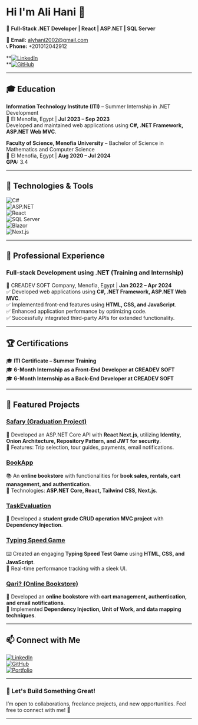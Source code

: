 # Hi I'm **Ali Hani** 👋  

🚀 **Full-Stack .NET Developer | React | ASP.NET | SQL Server**  


📧 **Email:** alyhani2002@gmail.com  
📞 **Phone:** +201012042912  

**[![LinkedIn](https://img.shields.io/badge/LinkedIn-0A66C2?style=flat-square&logo=linkedin&logoColor=white)](https://www.linkedin.com/in/ali-hani-a24332231)  
**[![GitHub](https://img.shields.io/badge/GitHub-181717?style=flat-square&logo=github&logoColor=white)](https://github.com/alihani2002)  

---

## 🎓 Education  
**Information Technology Institute (ITI)** – Summer Internship in .NET Development  
📍 El Menofia, Egypt | **Jul 2023 – Sep 2023**  
Developed and maintained web applications using **C#, .NET Framework, ASP.NET Web MVC**.  

**Faculty of Science, Menofia University** – Bachelor of Science in Mathematics and Computer Science  
📍 El Menofia, Egypt | **Aug 2020 – Jul 2024**  
**GPA:** 3.4  

---

## 🔧 Technologies & Tools  
![C#](https://img.shields.io/badge/-C%23-239120?style=flat-square&logo=c-sharp&logoColor=white)  
![ASP.NET](https://img.shields.io/badge/-ASP.NET-512BD4?style=flat-square&logo=dotnet&logoColor=white)  
![React](https://img.shields.io/badge/-React-61DAFB?style=flat-square&logo=react&logoColor=black)  
![SQL Server](https://img.shields.io/badge/-SQL%20Server-CC2927?style=flat-square&logo=microsoft-sql-server&logoColor=white)  
![Blazor](https://img.shields.io/badge/-Blazor-512BD4?style=flat-square&logo=blazor&logoColor=white)  
![Next.js](https://img.shields.io/badge/-Next.js-000000?style=flat-square&logo=nextdotjs&logoColor=white)  

---

## 💼 Professional Experience  
### **Full-stack Development using .NET (Training and Internship)**  
📍 CREADEV SOFT Company, Menofia, Egypt | **Jan 2022 – Apr 2024**  
✅ Developed web applications using **C#, .NET Framework, ASP.NET Web MVC**.  
✅ Implemented front-end features using **HTML, CSS, and JavaScript**.  
✅ Enhanced application performance by optimizing code.  
✅ Successfully integrated third-party APIs for extended functionality.  

---

## 🏆 Certifications  
🎓 **ITI Certificate – Summer Training**  
🎓 **6-Month Internship as a Front-End Developer at CREADEV SOFT**  
🎓 **6-Month Internship as a Back-End Developer at CREADEV SOFT**  

---

## 📌 Featured Projects  
### **[Safary (Graduation Project)](https://github.com/alihani2002/Safary)**  
🚀 Developed an ASP.NET Core API with **React Next.js**, utilizing **Identity, Onion Architecture, Repository Pattern, and JWT for security**.  
🔹 Features: Trip selection, tour guides, payments, email notifications.  

### **[BookApp](https://github.com/alihani2002/BookApp)**  
📚 An **online bookstore** with functionalities for **book sales, rentals, cart management, and authentication**.  
🔹 Technologies: **ASP.NET Core, React, Tailwind CSS, Next.js**.  

### **[TaskEvaluation](https://github.com/alihani2002/TasksEvaluation)**  
📝 Developed a **student grade CRUD operation MVC project** with **Dependency Injection**.  

### **[Typing Speed Game](https://github.com/alihani2002/write-game)**  
⌨️ Created an engaging **Typing Speed Test Game** using **HTML, CSS, and JavaScript**.  
🔹 Real-time performance tracking with a sleek UI.  

### **[Qari? (Online Bookstore)](https://github.com/alihani2002/BookApp/tree/master)**  
📖 Developed an **online bookstore** with **cart management, authentication, and email notifications**.  
🔹 Implemented **Dependency Injection, Unit of Work, and data mapping techniques**.  

---

## 📫 Connect with Me  
[![LinkedIn](https://img.shields.io/badge/LinkedIn-0A66C2?style=flat-square&logo=linkedin&logoColor=white)](https://www.linkedin.com/in/ali-hani-a24332231)  
[![GitHub](https://img.shields.io/badge/GitHub-181717?style=flat-square&logo=github&logoColor=white)](https://github.com/alihani2002)  
[![Portfolio](https://img.shields.io/badge/Portfolio-000000?style=flat-square&logo=vercel&logoColor=white)](https://alyhani-portfolio.vercel.app/)  

---

### 📢 Let's Build Something Great!  
I’m open to collaborations, freelance projects, and new opportunities. Feel free to connect with me! 🚀  

---

